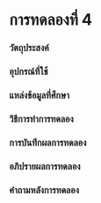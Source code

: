 # การทดลองที่ 4
### วัตถุประสงค์


### อุปกรณ์ที่ใช้

### แหล่งข้อมูลที่ศึกษา


### วิธีการทำการทดลอง
  

### การบันทึกผลการทดลอง

### อภิปรายผลการทดลอง

### คำถามหลังการทดลอง
